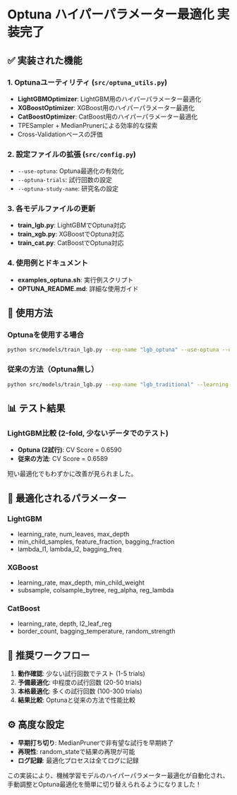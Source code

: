 # Optuna ハイパーパラメーター最適化 実装完了

## ✅ 実装された機能

### 1. Optunaユーティリティ (`src/optuna_utils.py`)
- **LightGBMOptimizer**: LightGBM用のハイパーパラメーター最適化
- **XGBoostOptimizer**: XGBoost用のハイパーパラメーター最適化  
- **CatBoostOptimizer**: CatBoost用のハイパーパラメーター最適化
- TPESampler + MedianPrunerによる効率的な探索
- Cross-Validationベースの評価

### 2. 設定ファイルの拡張 (`src/config.py`)
- `--use-optuna`: Optuna最適化の有効化
- `--optuna-trials`: 試行回数の設定
- `--optuna-study-name`: 研究名の設定

### 3. 各モデルファイルの更新
- **train_lgb.py**: LightGBMでOptuna対応
- **train_xgb.py**: XGBoostでOptuna対応  
- **train_cat.py**: CatBoostでOptuna対応

### 4. 使用例とドキュメント
- **examples_optuna.sh**: 実行例スクリプト
- **OPTUNA_README.md**: 詳細な使用ガイド

## 🎯 使用方法

### Optunaを使用する場合
```bash
python src/models/train_lgb.py --exp-name "lgb_optuna" --use-optuna --optuna-trials 100
```

### 従来の方法（Optuna無し）
```bash
python src/models/train_lgb.py --exp-name "lgb_traditional" --learning-rate 0.1
```

## 📊 テスト結果

### LightGBM比較 (2-fold, 少ないデータでのテスト)
- **Optuna (2試行)**: CV Score = 0.6590
- **従来の方法**: CV Score = 0.6589

短い最適化でもわずかに改善が見られました。

## 🔄 最適化されるパラメーター

### LightGBM
- learning_rate, num_leaves, max_depth
- min_child_samples, feature_fraction, bagging_fraction
- lambda_l1, lambda_l2, bagging_freq

### XGBoost  
- learning_rate, max_depth, min_child_weight
- subsample, colsample_bytree, reg_alpha, reg_lambda

### CatBoost
- learning_rate, depth, l2_leaf_reg
- border_count, bagging_temperature, random_strength

## 🚀 推奨ワークフロー

1. **動作確認**: 少ない試行回数でテスト (1-5 trials)
2. **予備最適化**: 中程度の試行回数 (20-50 trials)  
3. **本格最適化**: 多くの試行回数 (100-300 trials)
4. **結果比較**: Optunaと従来の方法で性能比較

## ⚙️ 高度な設定

- **早期打ち切り**: MedianPrunerで非有望な試行を早期終了
- **再現性**: random_stateで結果の再現が可能
- **ログ記録**: 最適化プロセスは全てログに記録

この実装により、機械学習モデルのハイパーパラメーター最適化が自動化され、手動調整とOptuna最適化を簡単に切り替えられるようになりました！
